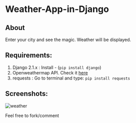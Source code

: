 # Weather-App-in-Django

## About

Enter your city and  see the magic. Weather will be displayed.

## Requirements:

1. Django 2.1.x : Install -  (```pip install django```)
2. Openweathermap API. Check it [here](https://openweathermap.org/)
3. requests : Go to terminal and type: ```pip install requests```

## Screenshots:
![weather](https://user-images.githubusercontent.com/39980643/45372179-f5d2e480-b609-11e8-9b77-a149fab0cb47.png)

Feel free to fork/comment
